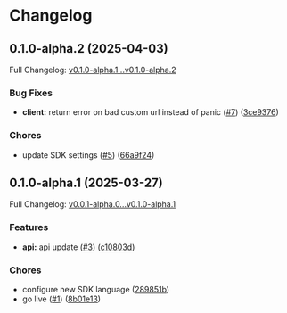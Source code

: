 # Changelog

## 0.1.0-alpha.2 (2025-04-03)

Full Changelog: [v0.1.0-alpha.1...v0.1.0-alpha.2](https://github.com/hanzoai/go-sdk/compare/v0.1.0-alpha.1...v0.1.0-alpha.2)

### Bug Fixes

* **client:** return error on bad custom url instead of panic ([#7](https://github.com/hanzoai/go-sdk/issues/7)) ([3ce9376](https://github.com/hanzoai/go-sdk/commit/3ce937641c2ece5c60ffcc7a43d6511ceb4c49d6))


### Chores

* update SDK settings ([#5](https://github.com/hanzoai/go-sdk/issues/5)) ([66a9f24](https://github.com/hanzoai/go-sdk/commit/66a9f242233318310c4f996c051c2e04b88f4e61))

## 0.1.0-alpha.1 (2025-03-27)

Full Changelog: [v0.0.1-alpha.0...v0.1.0-alpha.1](https://github.com/hanzoai/go-sdk/compare/v0.0.1-alpha.0...v0.1.0-alpha.1)

### Features

* **api:** api update ([#3](https://github.com/hanzoai/go-sdk/issues/3)) ([c10803d](https://github.com/hanzoai/go-sdk/commit/c10803d6ab4467d23a4fc874b0e704648a16291e))


### Chores

* configure new SDK language ([289851b](https://github.com/hanzoai/go-sdk/commit/289851bfe452a74b720a6895bf3fe9733948635a))
* go live ([#1](https://github.com/hanzoai/go-sdk/issues/1)) ([8b01e13](https://github.com/hanzoai/go-sdk/commit/8b01e1365f5eb1b2e771c5f561d65c336f118d78))
